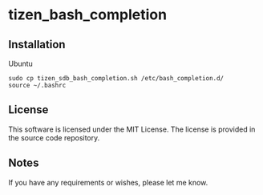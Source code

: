 tizen_bash_completion
=====================

Installation
------------

Ubuntu

    sudo cp tizen_sdb_bash_completion.sh /etc/bash_completion.d/
    source ~/.bashrc


License
-------

This software is licensed under the MIT License. The license is provided in the source code repository.


Notes
-----

If you have any requirements or wishes, please let me know.
